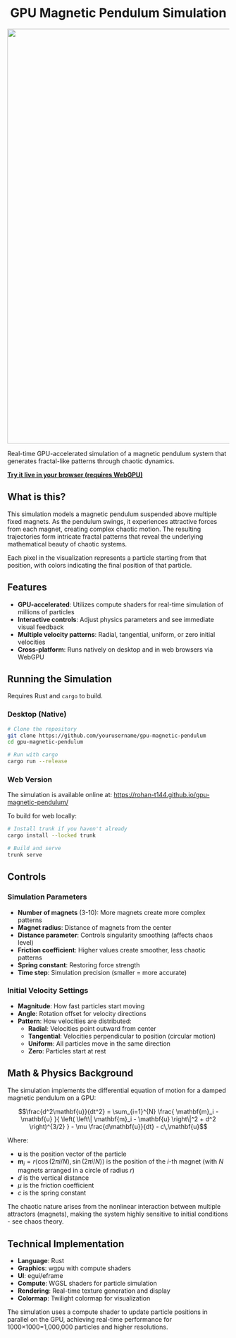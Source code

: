 <div align="center">

# GPU Magnetic Pendulum Simulation

<img width="1312" height="940" alt="Screenshot of app" src="https://github.com/user-attachments/assets/ff03869e-74dd-4a9e-9e77-45615ff5fd6d" />

</div>

Real-time GPU-accelerated simulation of a magnetic pendulum system that generates fractal-like patterns through chaotic dynamics.

**[Try it live in your browser (requires WebGPU)](https://rohan-t144.github.io/gpu-magnetic-pendulum/)**

## What is this?

This simulation models a magnetic pendulum suspended above multiple fixed magnets. As the pendulum swings, it experiences attractive forces from each magnet, creating complex chaotic motion. The resulting trajectories form intricate fractal patterns that reveal the underlying mathematical beauty of chaotic systems.

Each pixel in the visualization represents a particle starting from that position, with colors indicating the final position of that particle.

## Features

- **GPU-accelerated**: Utilizes compute shaders for real-time simulation of millions of particles
- **Interactive controls**: Adjust physics parameters and see immediate visual feedback
- **Multiple velocity patterns**: Radial, tangential, uniform, or zero initial velocities
- **Cross-platform**: Runs natively on desktop and in web browsers via WebGPU

## Running the Simulation

Requires Rust and `cargo` to build.

### Desktop (Native)

```bash
# Clone the repository
git clone https://github.com/yourusername/gpu-magnetic-pendulum
cd gpu-magnetic-pendulum

# Run with cargo
cargo run --release
```

### Web Version

The simulation is available online at: https://rohan-t144.github.io/gpu-magnetic-pendulum/

To build for web locally:

```bash
# Install trunk if you haven't already
cargo install --locked trunk

# Build and serve
trunk serve
```

## Controls

### Simulation Parameters

- **Number of magnets** (3-10): More magnets create more complex patterns
- **Magnet radius**: Distance of magnets from the center
- **Distance parameter**: Controls singularity smoothing (affects chaos level)
- **Friction coefficient**: Higher values create smoother, less chaotic patterns
- **Spring constant**: Restoring force strength
- **Time step**: Simulation precision (smaller = more accurate)

### Initial Velocity Settings

- **Magnitude**: How fast particles start moving
- **Angle**: Rotation offset for velocity directions
- **Pattern**: How velocities are distributed:
  - **Radial**: Velocities point outward from center
  - **Tangential**: Velocities perpendicular to position (circular motion)
  - **Uniform**: All particles move in the same direction
  - **Zero**: Particles start at rest


## Math & Physics Background

The simulation implements the differential equation of motion for a damped magnetic pendulum on a GPU:
```math
\frac{d^2\mathbf{u}}{dt^2}
= \sum_{i=1}^{N}
    \frac{
        \mathbf{m}_i - \mathbf{u}
    }{
        \left( \left\| \mathbf{m}_i - \mathbf{u} \right\|^2 + d^2 \right)^{3/2}
    }
    - \mu \frac{d\mathbf{u}}{dt}
    - c\,\mathbf{u}
```

Where:
- $\mathbf{u}$ is the position vector of the particle
- $\mathbf{m}_i = r\langle \cos(2\pi i / N), \sin(2\pi i / N)\rangle$ is the position of the $i$-th magnet (with $N$ magnets arranged in a circle of radius $r$)
- $d$ is the vertical distance
- $\mu$ is the friction coefficient
- $c$ is the spring constant

The chaotic nature arises from the nonlinear interaction between multiple attractors (magnets), making the system highly sensitive to initial conditions - see chaos theory.

## Technical Implementation

- **Language**: Rust
- **Graphics**: wgpu with compute shaders
- **UI**: egui/eframe
- **Compute**: WGSL shaders for particle simulation
- **Rendering**: Real-time texture generation and display
- **Colormap**: Twilight colormap for visualization

The simulation uses a compute shader to update particle positions in parallel on the GPU, achieving real-time performance for 1000×1000=1,000,000 particles and higher resolutions.
